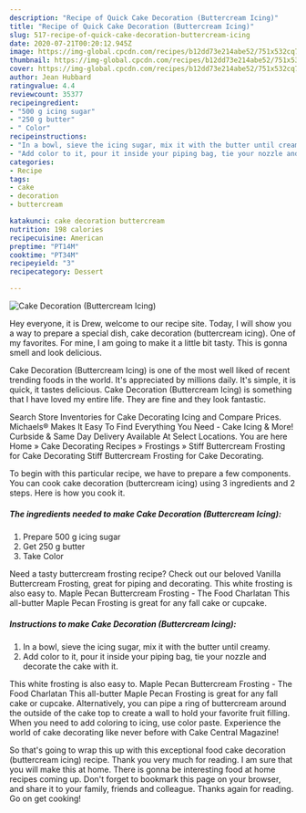 ```yaml
---
description: "Recipe of Quick Cake Decoration (Buttercream Icing)"
title: "Recipe of Quick Cake Decoration (Buttercream Icing)"
slug: 517-recipe-of-quick-cake-decoration-buttercream-icing
date: 2020-07-21T00:20:12.945Z
image: https://img-global.cpcdn.com/recipes/b12dd73e214abe52/751x532cq70/cake-decoration-buttercream-icing-recipe-main-photo.jpg
thumbnail: https://img-global.cpcdn.com/recipes/b12dd73e214abe52/751x532cq70/cake-decoration-buttercream-icing-recipe-main-photo.jpg
cover: https://img-global.cpcdn.com/recipes/b12dd73e214abe52/751x532cq70/cake-decoration-buttercream-icing-recipe-main-photo.jpg
author: Jean Hubbard
ratingvalue: 4.4
reviewcount: 35377
recipeingredient:
- "500 g icing sugar"
- "250 g butter"
- " Color"
recipeinstructions:
- "In a bowl, sieve the icing sugar, mix it with the butter until creamy."
- "Add color to it, pour it inside your piping bag, tie your nozzle and decorate the cake with it."
categories:
- Recipe
tags:
- cake
- decoration
- buttercream

katakunci: cake decoration buttercream 
nutrition: 198 calories
recipecuisine: American
preptime: "PT14M"
cooktime: "PT34M"
recipeyield: "3"
recipecategory: Dessert

---
```



![Cake Decoration (Buttercream Icing)](https://img-global.cpcdn.com/recipes/b12dd73e214abe52/751x532cq70/cake-decoration-buttercream-icing-recipe-main-photo.jpg)

Hey everyone, it is Drew, welcome to our recipe site. Today, I will show you a way to prepare a special dish, cake decoration (buttercream icing). One of my favorites. For mine, I am going to make it a little bit tasty. This is gonna smell and look delicious.

Cake Decoration (Buttercream Icing) is one of the most well liked of recent trending foods in the world. It's appreciated by millions daily. It's simple, it is quick, it tastes delicious. Cake Decoration (Buttercream Icing) is something that I have loved my entire life. They are fine and they look fantastic.

Search Store Inventories for Cake Decorating Icing and Compare Prices. Michaels® Makes It Easy To Find Everything You Need - Cake Icing &amp; More! Curbside &amp; Same Day Delivery Available At Select Locations. You are here Home » Cake Decorating Recipes » Frostings » Stiff Buttercream Frosting for Cake Decorating Stiff Buttercream Frosting for Cake Decorating.


To begin with this particular recipe, we have to prepare a few components. You can cook cake decoration (buttercream icing) using 3 ingredients and 2 steps. Here is how you cook it.

<!--inarticleads1-->

##### The ingredients needed to make Cake Decoration (Buttercream Icing):

1. Prepare 500 g icing sugar
1. Get 250 g butter
1. Take  Color


Need a tasty buttercream frosting recipe? Check out our beloved Vanilla Buttercream Frosting, great for piping and decorating. This white frosting is also easy to. Maple Pecan Buttercream Frosting - The Food Charlatan This all-butter Maple Pecan Frosting is great for any fall cake or cupcake. 

<!--inarticleads2-->

##### Instructions to make Cake Decoration (Buttercream Icing):

1. In a bowl, sieve the icing sugar, mix it with the butter until creamy.
1. Add color to it, pour it inside your piping bag, tie your nozzle and decorate the cake with it.


This white frosting is also easy to. Maple Pecan Buttercream Frosting - The Food Charlatan This all-butter Maple Pecan Frosting is great for any fall cake or cupcake. Alternatively, you can pipe a ring of buttercream around the outside of the cake top to create a wall to hold your favorite fruit filling. When you need to add coloring to icing, use color paste. Experience the world of cake decorating like never before with Cake Central Magazine! 

So that's going to wrap this up with this exceptional food cake decoration (buttercream icing) recipe. Thank you very much for reading. I am sure that you will make this at home. There is gonna be interesting food at home recipes coming up. Don't forget to bookmark this page on your browser, and share it to your family, friends and colleague. Thanks again for reading. Go on get cooking!
